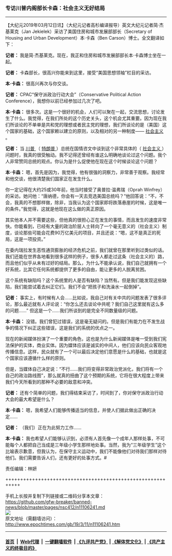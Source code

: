 ### 专访川普内阁部长卡森：社会主义无好结局
------------------------

<p>
 【大纪元2019年03月12日讯】（大纪元记者高杉编译报导）英文大纪元记者简‧杰基莱克（Jan Jekielek）采访了美国住房和城市发展部部长（Secretary of Housing and Urban Development）本‧卡森（Ben Carson）博士。全文翻译如下：
</p>
<p>
 <strong>
  记者：
 </strong>
 我是简‧杰基莱克。现在，我正和住房和城市发展部部长本‧卡森博士坐在一起。
</p>
<p>
 <strong>
  记者：
 </strong>
 卡森部长，很高兴你能来到这里，接受“美国思想领袖”栏目的采访。
</p>
<p>
 <strong>
  本‧卡森：
 </strong>
 很高兴再次与你交谈。
</p>
<p>
 <strong>
  记者：
 </strong>
 CPAC“保守派政治行动大会”（Conservative Political Action Conference），我想你以前已经参加过几次了吧。
</p>
<p>
 <strong>
  本‧卡森：
 </strong>
 很多次。这是一个很好的机会，人们可以聚在一起，交流思想，讨论发生了什么。我觉得，在我们所处的这个历史关头，这个机会尤其重要。因为现在我们所谈论的不单单是共和党的理想或者民主党的理想，我们所谈论的是（美国）这个国家的基础，这个国家赖以建立的原则，以及相对的另一种制度——
 <a href="http://www.epochtimes.com/gb/tag/%E7%A4%BE%E4%BC%9A%E4%B8%BB%E4%B9%89.html">
  社会主义
 </a>
 。
</p>
<p>
 <strong>
  记者：
 </strong>
 当
 <a href="http://www.epochtimes.com/gb/tag/%E5%B7%9D%E6%99%AE.html">
  川普
 </a>
 （
 <a href="http://www.epochtimes.com/gb/tag/%E7%89%B9%E6%9C%97%E6%99%AE.html">
  特朗普
 </a>
 ）总统在国情咨文中谈到这个非常具体的（
 <a href="http://www.epochtimes.com/gb/tag/%E7%A4%BE%E4%BC%9A%E4%B8%BB%E4%B9%89.html">
  社会主义
 </a>
 ）问题时，我真的很受触动。我不记得还曾经有谁这么明确地谈论过这个问题。我个人非常赞同总统的观点。你认为是什么促使他在现在这个时候谈论这个问题？
</p>
<p>
 <strong>
  本‧卡森：
 </strong>
 嗯，首先是因为，我觉得，他有很强的洞察力，非常善于观察。我经常和他交谈，他很清楚我们国家正在发生什么。
</p>
<p>
 你一定记得在大约25或30年前，他当时接受了奥普拉‧温弗瑞（Oprah Winfrey）的采访。她问他：“唐纳德，你会有一天去竞选美国总统吗？”他回答说：“不，不会，我真的不想那样做，除非，当我认为这个国家即将跌落悬崖的时候，这是唯一的条件。”我觉得，这就是他现在这么做的真正原因。
</p>
<p>
 其实他本人并不需要这些，但他真的很担心正在发生的事情，而且发生的速度非常快。你能看到，已经有大量的政治阶层人士转向了一个毫无意义的（社会主义）制度，谈论那些可能会花费90万亿美元的项目，并且还说：“嗯，这不是真正的死局，这是一项投资。”
</p>
<p>
 在委内瑞拉发生恶性通货膨胀的经济危机之前，我们就曾在那里听到过类似的话。我们还能在世界各地看到很多这样的例子，很多人都走过这条（社会主义的）路，而且他们似乎从未有过好的结局。那么，为什么不能承认说，我们自己就拥有一个好系统，比其它任何系统都提供了更多的自由，能让更多的人脱离贫困。
</p>
<p>
 这个系统有缺陷吗？这个系统里的人是否有缺陷？当然有。但是我们能发现这些缺陷，我们能尝试着去纠正它们。我们不会“把孩子和洗澡水一起倒掉”。
</p>
<p>
 <strong>
  记者：
 </strong>
 事实上，有时候有人会……比如说，我自己对有关中共的问题发表了很多评论，那么最近就有人评论说：“你怎么还去谈论中共呢？我们自己这里就有这么多的问题……” 但这是一个……我们所谈到的是完全不同数量级的问题。
</p>
<p>
 <strong>
  本‧卡森：
 </strong>
 没错。我们曾犯过错误，这是毫无疑问的。但是我们有能力在不发生战争的情况下纠正这些错误，这是我们的系统的优点之一。
</p>
<p>
 现在的新闻媒体扮演了一个重要的角色，这也是为什么新闻媒体是唯一受到我们宪法保护的实体，商业实体。因为媒体应该是诚实的中间人，他们应该向民众客观地传播信息。这样，民众就有了一个可以最后决定他们意愿是什么的基础，也就是这个国家应该遵循什么样的原则。
</p>
<p>
 但是，当媒体自己决定说：“不行……我们将变得非常政治党派化，我们将有一个自己的政治路线图”，那么就真的扭曲了这个预期的系统，它将在很大程度上带来我们今天所看到的那种不必要的敌意和冲突。
</p>
<p>
 <strong>
  记者：
 </strong>
 还有个简单的问题，我们得结束采访了，时间到了，你对保守派政治行动大会的最大希望是什么？
</p>
<p>
 <strong>
  本‧卡森：
 </strong>
 嗯，我希望人们能够传播适当的信息，并使人们据此做出正确的决定……
</p>
<p>
 <strong>
  记者：
 </strong>
 （我们）正在为此努力工作……
</p>
<p>
 <strong>
  本‧卡森：
 </strong>
 我也希望人们能够认识到，必须有人首先像一个成年人那样处事，不可能每个人都把自己当成是三年级小学生那样地处事。当然，我为“三年级学生”这个比喻表示歉意，但我认为，在保守主义运动中，我们不能像他们对待我们那样对待他们。我们需要告诉人们，还有更好的处事方式。#
</p>
<p>
 <center>
 </center>
</p>
<p>
 责任编辑：林妍
</p>

+++++++++++++++++++++++++++++++++++++++++++++++++++++++++++<br/><br/>
手机上长按并复制下列链接或二维码分享本文章：<br/>
https://github.com/gfw-breaker/banned-news/blob/master/pages/nsc412/n11106241.md <br/>
<a href='https://github.com/gfw-breaker/banned-news/blob/master/pages/nsc412/n11106241.md'><img src='https://github.com/gfw-breaker/banned-news/blob/master/pages/nsc412/n11106241.md.png'/></a> <br/>
原文地址（需翻墙访问）：http://www.epochtimes.com/gb/19/3/11/n11106241.htm


------------------------
#### [首页](https://github.com/gfw-breaker/banned-news/blob/master/README.md) &nbsp;|&nbsp; [Web代理](https://github.com/labour-camp/helloworld) &nbsp;|&nbsp; [一键翻墙软件](https://github.com/gfw-breaker/nogfw/blob/master/README.md) &nbsp;| [《九评共产党》](https://github.com/gfw-breaker/9ping.md/blob/master/README.md#九评之一评共产党是什么) | [《解体党文化》](https://github.com/gfw-breaker/jtdwh.md/blob/master/README.md) | [《共产主义的终极目的》](https://github.com/gfw-breaker/gczydzjmd.md/blob/master/README.md)

